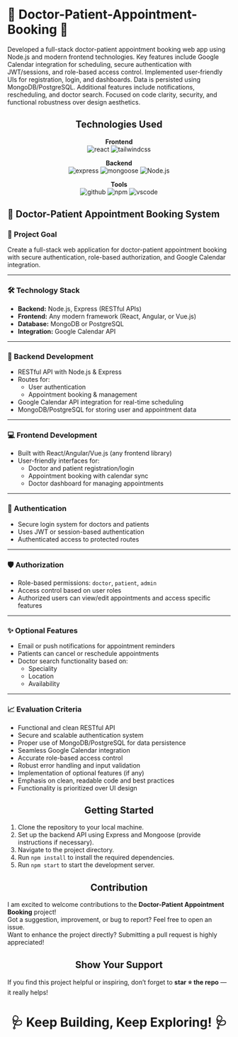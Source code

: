 <h1>🏥 Doctor-Patient-Appointment-Booking 🏥</h1>


<p>
Developed a full-stack doctor-patient appointment booking web app using Node.js and modern frontend technologies. Key features include Google Calendar integration for scheduling, secure authentication with JWT/sessions, and role-based access control. Implemented user-friendly UIs for registration, login, and dashboards. Data is persisted using MongoDB/PostgreSQL. Additional features include notifications, rescheduling, and doctor search. Focused on code clarity, security, and functional robustness over design aesthetics.
</p>


<h2 align="center">Technologies Used</h2>

<p align="center">
  <b>Frontend</b><br>
  <img src="https://img.shields.io/badge/react-%23323330.svg?style=for-the-badge&logo=react&logoColor=%23F7DF1E" alt="react">
  <img src="https://img.shields.io/badge/tailwindcss-%2338B2AC.svg?style=for-the-badge&logo=tailwind-css&logoColor=white" alt="tailwindcss">
</p>

<p align="center">
  <b>Backend</b><br>
  <img src="https://img.shields.io/badge/expressjs-%777BB4.svg?style=for-the-badge&logo=express.js&logoColor=white" alt="express">
  <img src="https://img.shields.io/badge/mongoose-%2300f.svg?style=for-the-badge&logo=mongoose&logoColor=white" alt="mongoose">
    <img src="https://img.shields.io/badge/Node.js-339933?style=for-the-badge&logo=node.js&logoColor=white" alt="Node.js">

</p>

<p align="center">
  <b>Tools</b><br>
  <img src="https://img.shields.io/badge/GitHub-100000?style=for-the-badge&logo=github&logoColor=white" alt="github">
  <img src="https://img.shields.io/badge/NPM-%23000000.svg?style=for-the-badge&logo=npm&logoColor=white" alt="npm">
  <img src="https://img.shields.io/badge/Visual%20Studio-5C2D91.svg?style=for-the-badge&logo=visual-studio&logoColor=white" alt="vscode">
</p>


## 📌 Doctor-Patient Appointment Booking System

### 🎯 Project Goal
Create a full-stack web application for doctor-patient appointment booking with secure authentication, role-based authorization, and Google Calendar integration.

---

### 🛠️ Technology Stack

- **Backend:** Node.js, Express (RESTful APIs)
- **Frontend:** Any modern framework (React, Angular, or Vue.js)
- **Database:** MongoDB or PostgreSQL
- **Integration:** Google Calendar API

---

### 🔧 Backend Development

- RESTful API with Node.js & Express
- Routes for:
  - User authentication
  - Appointment booking & management
- Google Calendar API integration for real-time scheduling
- MongoDB/PostgreSQL for storing user and appointment data

---

### 💻 Frontend Development

- Built with React/Angular/Vue.js (any frontend library)
- User-friendly interfaces for:
  - Doctor and patient registration/login
  - Appointment booking with calendar sync
  - Doctor dashboard for managing appointments

---

### 🔐 Authentication

- Secure login system for doctors and patients
- Uses JWT or session-based authentication
- Authenticated access to protected routes

---

### 🛡️ Authorization

- Role-based permissions: `doctor`, `patient`, `admin`
- Access control based on user roles
- Authorized users can view/edit appointments and access specific features

---

### ✨ Optional Features

- Email or push notifications for appointment reminders
- Patients can cancel or reschedule appointments
- Doctor search functionality based on:
  - Speciality
  - Location
  - Availability

---

### 📈 Evaluation Criteria

- Functional and clean RESTful API
- Secure and scalable authentication system
- Proper use of MongoDB/PostgreSQL for data persistence
- Seamless Google Calendar integration
- Accurate role-based access control
- Robust error handling and input validation
- Implementation of optional features (if any)
- Emphasis on clean, readable code and best practices
- Functionality is prioritized over UI design

<h2 align="center">Getting Started</h2>

1. Clone the repository to your local machine.
2. Set up the backend API using Express and Mongoose (provide instructions if necessary).
3. Navigate to the project directory.
4. Run `npm install` to install the required dependencies.
5. Run `npm start` to start the development server.

<h2 align="center">Contribution </h2>

I am excited to welcome contributions to the **Doctor-Patient Appointment Booking** project!  
Got a suggestion, improvement, or bug to report? Feel free to open an issue.  
Want to enhance the project directly? Submitting a pull request is highly appreciated!


<h2 align="center">Show Your Support</h2>

If you find this project helpful or inspiring, don’t forget to **star ⭐️ the repo** — it really helps!

<h1 align="center">🩺 Keep Building, Keep Exploring! 🩺</h1>
